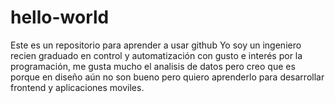 # hello-world
Este es un repositorio para aprender a usar github
Yo soy un ingeniero recien graduado en control y automatización con gusto e interés por la programación, me gusta mucho el analisis de datos pero creo que es porque en diseño aún no son bueno pero quiero aprenderlo para desarrollar frontend y aplicaciones moviles. 
